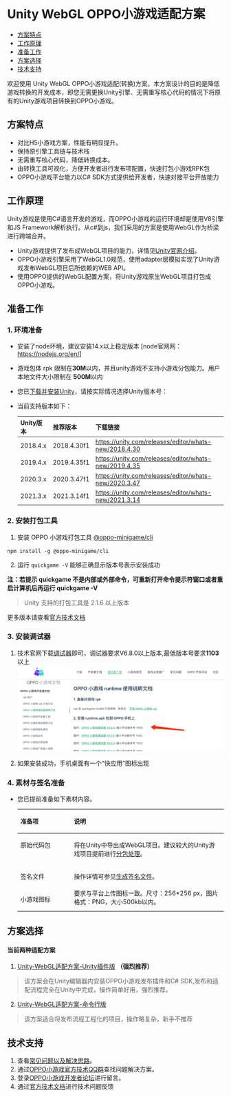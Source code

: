 # Unity WebGL OPPO小游戏适配方案

-   [方案特点](#section2023_0506_001_001)
-   [工作原理](#section2023_0506_001_002)
-   [准备工作](#section2023_0506_001_004)
-   [方案选择](#section2023_0506_001_005)
-   [技术支持](#section2023_0506_001_006)

欢迎使用 Unity WebGL OPPO小游戏适配(转换)方案，本方案设计的目的是降低游戏转换的开发成本，即您无需更换Unity引擎、无需重写核心代码的情况下将原有的Unity游戏项目转换到OPPO小游戏。

## 方案特点<a name="section2023_0506_001_001"></a>

-   对比H5小游戏方案，性能有明显提升。
-   保持原引擎工具链与技术栈
-   无需重写核心代码，降低转换成本。
-   由转换工具可视化，方便开发者进行发布项配置，快速打包小游戏RPK包
-   OPPO小游戏平台能力以C# SDK方式提供给开发者，快速对接平台开放能力

## 工作原理<a name="section2023_0506_001_002"></a>

Unity游戏是使用C\#语言开发的游戏，而OPPO小游戏的运行环境却是使用V8引擎和JS Framework解析执行。从c\#到js，我们采用的方案是使用WebGL作为桥梁进行跨端合并。

-   Unity游戏提供了发布成WebGL项目的能力，详情见[Unity官网介绍](https://docs.unity3d.com/cn/2020.3/Manual/webgl-technical-overview.html)。
-   OPPO小游戏引擎采用了WebGL1.0规范，使用adapter层模拟实现了Unity游戏发布WebGL项目后所依赖的WEB API。
-   使用OPPO提供的WebGL配置方案，将Unity游戏原生WebGL项目打包成OPPO小游戏。


## 准备工作<a name="section2023_0506_001_004"></a>

### 1. 环境准备
* 安装了node环境，建议安装14.x以上稳定版本 [node官⽹网：https://nodejs.org/en/]


* 游戏包体 rpk 限制在**30M**以内，并且unity游戏不支持小游戏分包能力。用户本地文件大小限制在 **500M**以内


-   您已[下载并安装Unity](https://unity.cn/releases/lts/2021)，请按实际情况选择Unity版本号：
* 当前支持版本如下：

    | **Unity版本** | **推荐版本**      | **下载链接**      |
    | :------      | :-----           | :-----           |
    | 2018.4.x     | 2018.4.30f1      |https://unity.com/releases/editor/whats-new/2018.4.30|
    | 2019.4.x     | 2019.4.35f1      |https://unity.com/releases/editor/whats-new/2019.4.35|
    | 2020.3.x     | 2020.3.47f1      |https://unity.com/releases/editor/whats-new/2020.3.47|
    | 2021.3.x     | 2021.3.14f1      |https://unity.com/releases/editor/whats-new/2021.3.14|


### 2. 安装打包工具

1. 安装 OPPO 小游戏打包工具 [@oppo-minigame/cli](https://www.npmjs.com/package/@oppo-minigame/cli)

```
npm install -g @oppo-minigame/cli
```

2. 运行 `quickgame -V` 能够正确显示版本号表示安装成功

**注：若提示 quickgame 不是内部或外部命令，可重新打开命令提示符窗口或者重启计算机后再运行 quickgame -V**

> Unity ⽀持的打包工具是 2.1.6 以上版本

更多版本请查看[官方技术文档](https://ie-activity-cn.heytapimage.com/static/minigame/CN/docs/index.html#/develop/games/quickgame)

### 3. 安装调试器

1. 技术官网下载[调试器](https://ie-activity-cn.heytapimage.com/static/minigame/CN/docs/index.html#/develop/games/use)即可，调试器要求V6.8.0以上版本,最低版本号要求**1103**以上
  ![](imgs/7.png)
  
2. 如果安装成功，手机桌面有一个“快应用”图标出现

### 4. 素材与签名准备
-   您已提前准备如下素材内容。

    <a name="table17287102162315"></a>
    <table><thead align="left"><tr id="row728814212234"><th class="cellrowborder" valign="top" width="25.94%" id="mcps1.1.3.1.1"><p id="p328819213234"><a name="p328819213234"></a><a name="p328819213234"></a>准备项</p>
    </th>
    <th class="cellrowborder" valign="top" width="74.06%" id="mcps1.1.3.1.2"><p id="p1128815222320"><a name="p1128815222320"></a><a name="p1128815222320"></a>说明</p>
    </th>
    </tr>
    </thead>
    <tbody><tr id="row132883252311"><td class="cellrowborder" valign="top" width="25.94%" headers="mcps1.1.3.1.1 "><p id="p610175162913"><a name="p610175162913"></a><a name="p610175162913"></a>原始代码包</p>
    </td>
    <td class="cellrowborder" valign="top" width="74.06%" headers="mcps1.1.3.1.2 "><p id="p2037810019214"><a name="p2037810019214"></a><a name="p2037810019214"></a>将在Unity中导出成WebGL项目。建议较大的Unity游戏项目提前进行<a href="https://docs.unity3d.com/cn/2020.3/Manual/AssetBundles-Workflow.html" target="_blank" rel="noopener noreferrer">分包处理</a>。</p>
    </td>
    </tr>
    <tr id="row32886232317"><td class="cellrowborder" valign="top" width="25.94%" headers="mcps1.1.3.1.1 "><p id="p92880222310"><a name="p92880222310"></a><a name="p92880222310"></a>签名文件</p>
    </td>
    <td class="cellrowborder" valign="top" width="74.06%" headers="mcps1.1.3.1.2 "><p id="p10288824237"><a name="p10288824237"></a><a name="p10288824237"></a>操作详情可参见<a href="https://ie-activity-cn.heytapimage.com/static/minigame/CN/docs/index.html#/develop/games/quickgame" target="_blank" rel="noopener noreferrer">生成签名文件</a>。</p>
    </td>
    </tr>
    <tr id="row32884212313"><td class="cellrowborder" valign="top" width="25.94%" headers="mcps1.1.3.1.1 "><p id="p0288162112312"><a name="p0288162112312"></a><a name="p0288162112312"></a>小游戏图标</p>
    </td>
    <td class="cellrowborder" valign="top" width="74.06%" headers="mcps1.1.3.1.2 "><a name="ul1445873435215"></a><a name="ul1445873435215"></a>要求与平台上传图标一致。尺寸：256*256 px，图片格式：PNG，大小500kb以内。
    </td>
    </tr>
    </tbody>
    </table>

## 方案选择<a name="section2023_0506_001_005"></a>
#### 当前两种适配方案
1. [Unity-WebGL适配方案-Unity插件版](Unity适配方案-Unity插件版.md) **（强烈推荐）**

>该方案会在Unity编辑器内安装OPPO小游戏发布插件和C# SDK,发布和适配流程完全在Unity中完成，操作简单好用，强烈推荐。

2. [Unity-WebGL适配方案-命令行版](Unity适配方案-命令行版.md)

>该方案适合将发布流程工程化的项目，操作略复杂，新手不推荐


## 技术支持<a name="section2023_0506_001_006"></a>

1.  查看[常见问题以及解决思路](常见问题以及解决思路.md)。
2.  通过[OPPO小游戏官方技术QQ群](https://ie-activity-cn.heytapimage.com/static/minigame/CN/docs/index.html#/introduce/know/linkman)查找问题解决方案。
3.  登录[OPPO小游戏开发者论坛](https://open.oppomobile.com/bbs/geek.php?mod=develop&order=lastpost&page=1&limit=10&fid=21&page=1)进行留言。
4. 通过[官方技术文档](https://ie-activity-cn.heytapimage.com/static/minigame/CN/docs/index.html#/)进行技术问题反馈
